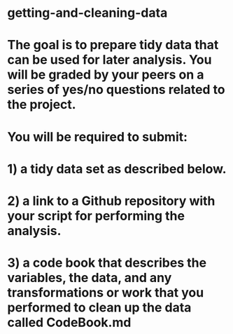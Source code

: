 # getting-and-cleaning-data 
# The goal is to prepare tidy data that can be used for later analysis. You will be graded by your peers on a series of yes/no questions related to the project. 
# You will be required to submit: 
# 1) a tidy data set as described below.
# 2) a link to a Github repository with your script for performing the analysis.
# 3) a code book that describes the variables, the data, and any transformations or work that you performed to clean up the data called CodeBook.md
